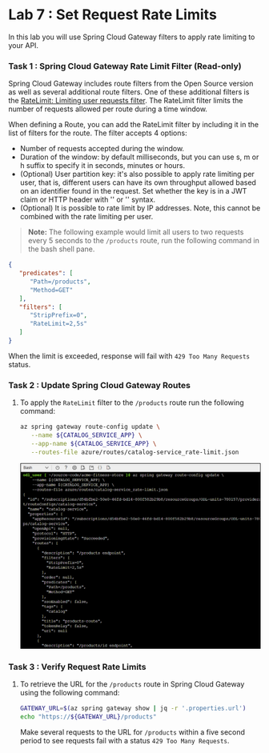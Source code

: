 # Lab 7 :  Set Request Rate Limits

In this lab you will use Spring Cloud Gateway filters to apply rate limiting to your API.

### Task 1 : Spring Cloud Gateway Rate Limit Filter (Read-only)

Spring Cloud Gateway includes route filters from the Open Source version as well as several additional route filters. One of these additional filters is the [RateLimit: Limiting user requests filter](https://docs.vmware.com/en/VMware-Spring-Cloud-Gateway-for-Kubernetes/1.1/scg-k8s/GUID-route-filters.html#ratelimit-limiting-user-requests-filter). The RateLimit filter limits the number of requests allowed per route during a time window.

   When defining a Route, you can add the RateLimit filter by including it in the list of filters for the route. The filter accepts 4 options:

   * Number of requests accepted during the window.
   * Duration of the window: by default milliseconds, but you can use s, m or h suffix to specify it in seconds, minutes or hours.
   * (Optional) User partition key: it's also possible to apply rate limiting per user, that is, different users can have its own throughput allowed based on an identifier found in the request. Set whether the key is in a JWT claim or HTTP header with '' or '' syntax.
   * (Optional) It is possible to rate limit by IP addresses. Note, this cannot be combined with the rate limiting per user.

  > **Note:** The following example would limit all users to two requests every 5 seconds to the `/products` route, run the following command in the bash shell pane.

   ```json
   {
      "predicates": [
         "Path=/products",
         "Method=GET"
      ],
      "filters": [
         "StripPrefix=0",
         "RateLimit=2,5s"
      ]
   }
   ```

When the limit is exceeded, response will fail with `429 Too Many Requests` status.

### Task 2 : Update Spring Cloud Gateway Routes

1. To apply the `RateLimit` filter to the `/products` route run the following command:

   ```bash
   az spring gateway route-config update \
      --name ${CATALOG_SERVICE_APP} \
      --app-name ${CATALOG_SERVICE_APP} \
      --routes-file azure/routes/catalog-service_rate-limit.json
   ```

   ![](Images/mjv2-30.png)

### Task 3 : Verify Request Rate Limits

1. To retrieve the URL for the `/products` route in Spring Cloud Gateway using the following command:

   ```bash
   GATEWAY_URL=$(az spring gateway show | jq -r '.properties.url')
   echo "https://${GATEWAY_URL}/products"
   ```

   Make several requests to the URL for `/products` within a five second period to see requests fail with a status `429 Too Many Requests`.



